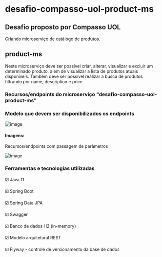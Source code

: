 # desafio-compasso-uol-product-ms

## Desafio proposto por Compasso UOL

Criando microserviço de catálogo de produtos.


## product-ms
Neste microserviço deve ser possível criar, alterar, visualizar e excluir um determinado produto, além de visualizar a lista de produtos atuais disponíveis. Também deve ser possível realizar a busca de produtos filtrando por name, description e price.



### Recursos/endpoints do microserviço "desafio-compasso-uol-product-ms"

### Modelo que devem ser disponibilizados os endpoints

![image](https://user-images.githubusercontent.com/16214525/111205439-ffa47c80-85a5-11eb-90c5-c1f1722b4c84.png)


#### Imagens:

Recursos/endpoints com passagem de parâmetros

![image](https://user-images.githubusercontent.com/16214525/111205086-9b81b880-85a5-11eb-83bc-ae3bc5d71e39.png)



<h3>Ferramentas e tecnologias utilizadas</h3>

:ballot_box_with_check: Java 11

:ballot_box_with_check: Spring Boot

:ballot_box_with_check: Spring Data JPA

:ballot_box_with_check: Swagger

:ballot_box_with_check: Banco de dados H2 (in-memory)

:ballot_box_with_check: Modelo arquitetural REST

:ballot_box_with_check: Flyway - controle de versionamento da base de dados


